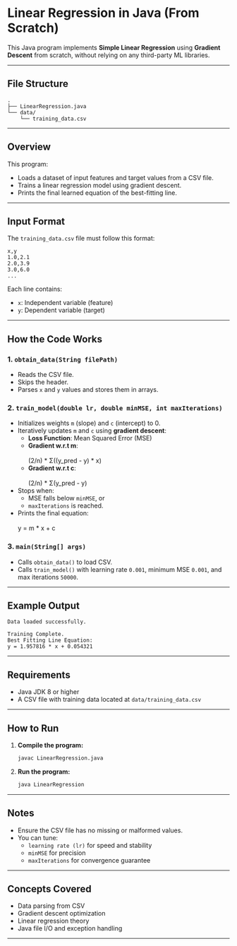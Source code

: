 # Linear Regression in Java (From Scratch)

This Java program implements **Simple Linear Regression** using **Gradient Descent** from scratch, without relying on any third-party ML libraries.

---

## File Structure

```
.
├── LinearRegression.java
└── data/
    └── training_data.csv
```

---

## Overview

This program:
- Loads a dataset of input features and target values from a CSV file.
- Trains a linear regression model using gradient descent.
- Prints the final learned equation of the best-fitting line.

---

## Input Format

The `training_data.csv` file must follow this format:

```
x,y
1.0,2.1
2.0,3.9
3.0,6.0
...
```

Each line contains:
- `x`: Independent variable (feature)
- `y`: Dependent variable (target)

---

## How the Code Works

### 1. `obtain_data(String filePath)`
- Reads the CSV file.
- Skips the header.
- Parses `x` and `y` values and stores them in arrays.

### 2. `train_model(double lr, double minMSE, int maxIterations)`
- Initializes weights `m` (slope) and `c` (intercept) to 0.
- Iteratively updates `m` and `c` using **gradient descent**:
  - **Loss Function**: Mean Squared Error (MSE)
  - **Gradient w.r.t m**:  
    \
    (2/n) * Σ((y_pred - y) * x)
  - **Gradient w.r.t c**:  
    \
    (2/n) * Σ(y_pred - y)
- Stops when:
  - MSE falls below `minMSE`, or
  - `maxIterations` is reached.
- Prints the final equation:  
  \
  y = m * x + c

### 3. `main(String[] args)`
- Calls `obtain_data()` to load CSV.
- Calls `train_model()` with learning rate `0.001`, minimum MSE `0.001`, and max iterations `50000`.

---

## Example Output

```
Data loaded successfully.

Training Complete.
Best Fitting Line Equation:
y = 1.957816 * x + 0.054321
```

---

## Requirements

- Java JDK 8 or higher
- A CSV file with training data located at `data/training_data.csv`

---

## How to Run

1. **Compile the program:**
   ```bash
   javac LinearRegression.java
   ```

2. **Run the program:**
   ```bash
   java LinearRegression
   ```

---

## Notes

- Ensure the CSV file has no missing or malformed values.
- You can tune:
  - `learning rate (lr)` for speed and stability
  - `minMSE` for precision
  - `maxIterations` for convergence guarantee

---

## Concepts Covered

- Data parsing from CSV
- Gradient descent optimization
- Linear regression theory
- Java file I/O and exception handling

---

